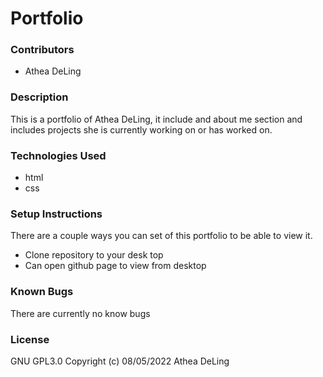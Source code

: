 # Portfolio
### Contributors
* Athea DeLing
### Description
This is a portfolio of Athea DeLing, it include and about me section and includes projects she is currently working on or has worked on.
### Technologies Used
* html
* css
### Setup Instructions
There are a couple ways you can set of this portfolio to be able to view it.
* Clone repository to your desk top
* Can open github page to view from desktop
### Known Bugs
There are currently no know bugs
### License
GNU GPL3.0 Copyright (c) 08/05/2022 Athea DeLing